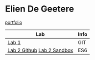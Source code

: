 # Elien De Geetere

[portfolio](https://github.com/Cournflaeik/DEV5-myportfolio.git)

| Lab | Info |
| -------------- | -------------- |
| [Lab 1](https://github.com/LarissaDeBorgher/DEV5-LAB1) | GIT |
| [Lab 2 Github](https://github.com/Cournflaeik/Labo2_ES6) [Lab 2 Sandbox](https://codesandbox.io/s/elien-de-geetere-labo2-es6-yjnntx) | ES6 |

